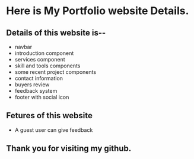 # Here is My Portfolio website Details.
 

## Details of this website is--

* navbar
* introduction component
* services component
* skill and tools components
* some recent project components
* contact information
* buyers review
* feedback system
* footer with social icon

## Fetures of this website
 
* A guest user can give feedback




## Thank you for visiting my github.